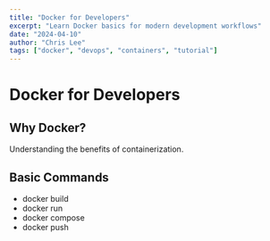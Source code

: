 ```yaml
---
title: "Docker for Developers"
excerpt: "Learn Docker basics for modern development workflows"
date: "2024-04-10"
author: "Chris Lee"
tags: ["docker", "devops", "containers", "tutorial"]
---
```


# Docker for Developers

## Why Docker?

Understanding the benefits of containerization.

## Basic Commands

- docker build
- docker run
- docker compose
- docker push
